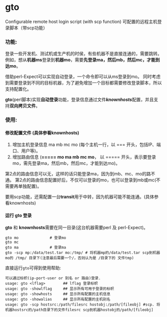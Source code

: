 # gto
Configurable remote host login script (with scp function)
可配置的远程主机登录脚本（带scp功能）


### 功能:
登录一些开发机、测试机或生产机的时侯，有些机器不是直接连通的，需要跳转。
例如，想从**机器ms**登录到**机器mo**，需要**先登录ma，然后mb，然后mc，才能到达mo**。

借助perl-Expect可以实现自动登录，一个命令即可以从ms登录到mo。
同时考虑到需要登录到不同的目标机器，为了避免增加一个目标都需要修改登录脚本，所以支持配置化。

**gto**(perl脚本)实现**自动登录**功能，登录信息通过文件***knownhosts***配置，并且支持**双向拷贝文件**。

### 使用:
#### 修改配置文件 (具体参看knownhosts)
1. 增加主机登录信息 ma mb mc mo (每个主机一行，以 === 开头，包括IP、端口、用户等)。
2. 增加路由信息 (**===== mo ma mb mc mo**， 以 ===== 开头，表示要登录mo，需先登录ma，然后mb，然后mc，才能到达mo)。

第2点的路由信息可以无，这样的话只能登录ma，因为到mb、mc、mo的路不通。
第2点的路由信息配置好后，不仅可以登录的mo，也可以登录到mb或mc(不需要再单独配置)。

要用scp功能，还需配置一台**transit**用于中转，因为机器可能不能连通。(具体参看knownhosts)

#### 运行 gto 登录 
**gto** 和 **knownhosts**需要在同一目录(这台机器需要perl 及 perl-Expect)。
	
	gto mo				# 登录mo
	gto mc
	gto ma				# 登录ma
	gto -scp mp:/data/test.tar mo:/tmp/	# 将机器mp的/data/test.tar scp到机器mo的 /tmp/ 目录下(注意最后需要一个/，否则认为是 /目录下的 文件tmp)

直接运行`gto`可得到使用帮助:

	可以通过标帜(ip-port-user or 别名 or 路由)登录.
	usage: gto <lflag>        ## lflag 登录标帜
	usage: gto -showlflag     ## 显示所有可用于登录的标帜
	usage: gto -showhosts     ## 显示所有配置的主机信息
	usage: gto -showalias     ## 显示所有配置的主机别名
	usage: gto -scp hostsrc:/path/filesrc hostobj:/path/[fileobj] #scp. 将机器hostsrc的/path目录下的文件filesrc scp到机器hostobj的/path/[fileobj]


